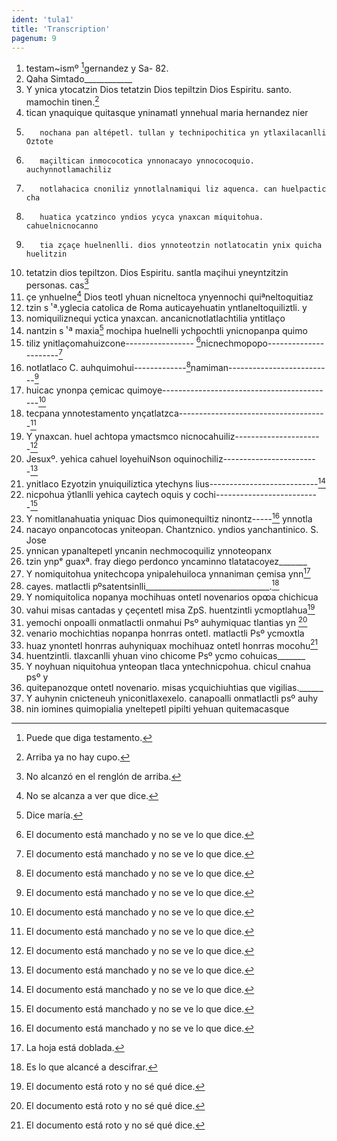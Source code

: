 ```yaml
---
ident: 'tula1'
title: 'Transcription'
pagenum: 9
---
```

1.    testam~ismº [^41]gernandez y Sa- 82.
2.    Qaha Simtado____________
3.    Y ynica ytocatzin Dios tetatzin Dios tepiltzin Dios Espiritu. santo. mamochin tinen.[^42]
4.    tican ynaquique quitasque yninamatl ynnehual maria hernandez nier
5.        nochana pan altépetl. tullan y technipochitica yn ytlaxilacanlli Oztote
6.        maҫiltican inmococotica ynnonacayo ynnococoquio. auchynnotlamachiliz
7.        notlahacica cnoniliz ynnotlalnamiqui liz aquenca. can huelpactic cha
8.        huatica ycatzinco yndios ycyca ynaxcan miquitohua. cahuelnicnocanno
9.        tia zҫaҫe huelnenlli. dios ynnoteotzin notlatocatin ynix quicha huelitzin
10. tetatzin dios tepiltzon. Dios Espiritu. santla maҫihui yneyntzitzin personas. cas[^43]
11. ҫe ynhuelne[^44] Dios teotl yhuan nicneltoca ynyennochi quiªneltoquitiaz
12. tzin s ͭ ª.yglecia catolica de Roma auticayehuatin yntlaneltoquiliztli. y
13. nomiquiliznequi yctica ynaxcan. ancanicnotlatlachtilia yntitlaҫo
14. nantzin s ͭ ª maxia[^45] mochipa huelnelli ychpochtli ynicnopanpa quimo
15. tiliz ynitlaҫomahuizcone----------------- [^46]nicnechmopopo----------------------[^47]
16. notlatlaco C. auhquimohui-------------[^48]namiman--------------------------[^49]
17. huicac ynonpa ҫemicac quimoye-------------------------------------------[^50]
18. tecpana ynnotestamento ynҫatlatzca-------------------------------------[^51]
19. Y ynaxcan. huel achtopa ymactsmco nicnocahuiliz----------------------[^52]
20. Jesuxº. yehica cahuel loyehuiNson oquinochiliz------------------------[^53]
21. ynitlaco Ezyotzin ynuiquiliztica ytechyns lius---------------------------[^54]
22. nicpohua ỹtlanlli yehica caytech oquis y cochi--------------------------[^55]
23. Y nomitlanahuatia yniquac Dios quimonequiltiz ninontz-----[^56] ynnotla
24. nacayo onpancotocas yniteopan. Chantznico. yndios yanchantinico. S. Jose
25. ynnican ypanaltepetl yncanin nechmocoquiliz ynnoteopanx
26. tzin ynpᵉ guaxª. fray diego perdonco yncaminno tlatatacoyez_______
27. Y nomiquitohua ynitechcopa ynipalehuiloca ynnaniman ҫemisa ynn[^57]
28. cayes. matlactli pºsatentsinlli_______________________________.[^58]
29. Y nomiquitolica nopanya mochihuas ontetl novenarios opꝏa chichicua
30. vahui misas cantadas y ҫeҫentetl misa ZpS. huentzintli ycmoptlahua[^59]
31. yemochi onpoalli onmatlactli onmahui Psº auhymiquac tlantias yn [^60]
32. venario mochichtias nopanpa honrras ontetl. matlactli Psº ycmoxtla
33. huaz ynontetl honrras auhyniquax mochihuaz ontetl honrras mocohu[^61]
34. huentzintli. tlaxcanlli yhuan vino chicome Psº ycmo cohuicas_______
35. Y noyhuan niquitohua ynteopan tlaca yntechnicpohua. chicul cnahua psº y
36. quitepanozque ontetl novenario. misas ycquichiuhtias que vigilias.______
37. Y auhynin cnicteneuh yniconitlaxexelo. canapoalli onmatlactli psº auhy
38. nin iomines quimopialia yneltepetl pipilti yehuan quitemacasque


[^41]: Puede que diga testamento.
[^42]: Arriba ya no hay cupo.
[^43]: No alcanzó en el renglón de arriba.
[^44]: No se alcanza a ver que dice.
[^45]: Dice maría.
[^46]: El documento está manchado y no se ve lo que dice.
[^47]: El documento está manchado y no se ve lo que dice.
[^48]: El documento está manchado y no se ve lo que dice.
[^49]: El documento está manchado y no se ve lo que dice.
[^50]: El documento está manchado y no se ve lo que dice.
[^51]: El documento está manchado y no se ve lo que dice.
[^52]: El documento está manchado y no se ve lo que dice.
[^53]: El documento está manchado y no se ve lo que dice.
[^54]: El documento está manchado y no se ve lo que dice.
[^55]: El documento está manchado y no se ve lo que dice.
[^56]: El documento está manchado y no se ve lo que dice.
[^57]: La hoja está doblada.
[^58]: Es lo que alcancé a descifrar.
[^59]: El documento está roto y no sé qué dice.
[^60]: El documento está roto y no sé qué dice.
[^61]: El documento está roto y no sé qué dice.

